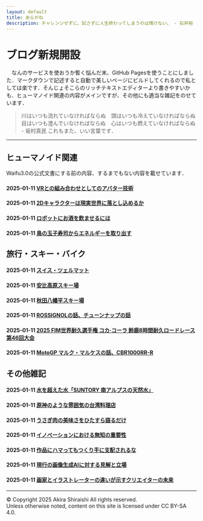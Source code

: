 ```yaml
---
layout: default
title: あらがね
description: チャレンジせずに、試さずに人生終わってしまうのは情けない。 - 石井裕
---
```


# ブログ新規開設
　なんのサービスを使おうか暫く悩んだ末、GitHub Pagesを使うことにしました．マークダウンで記述すると自動で美しいページにビルドしてくれるので私としては楽です．そんじょそこらのリッチテキストエディターより書きやすいかも．ヒューマノイド関連の内容がメインですが、その他にも適当な雑記をのせています．

> 川はいつも流れていなければならぬ　頭はいつも冷えていなければならぬ　目はいつも澄んでいなければならぬ　心はいつも燃えていなければならぬ - 坂村真民
これもまた、いい言葉です．

--- 

## **ヒューマノイド関連**
Waifu3.0の公式文書にする前の内容、するまでもない内容を載せています．
#### 2025-01-11 [VRとの組み合わせとしてのアバター技術](/sample)
#### 2025-01-11 [2Dキャラクターは現実世界に落とし込めるか](/sample)
#### 2025-01-11 [ロボットにお酒を飲ませるには](/sample)
#### 2025-01-11 [鳥の玉子寿司からエネルギーを取り出す](/sample)

## **旅行・スキー・バイク**
#### 2025-01-11 [スイス・ツェルマット](/sample)
#### 2025-01-11 [安比高原スキー場](/sample)
#### 2025-01-11 [秋田八幡平スキー場](/sample)
#### 2025-01-11 [ROSSIGNOLの話、チューンナップの話](/sample)
#### 2025-01-11 [2025 FIM世界耐久選手権 コカ·コーラ 鈴鹿8時間耐久ロードレース 第46回大会](/sample)
#### 2025-01-11 [MotoGP マルク・マルケスの話、CBR1000RR-R](/sample)

## **その他雑記**
#### 2025-01-11 [水を超えた水「SUNTORY 南アルプスの天然水」](/sample)
#### 2025-01-11 [原神のような雰囲気の台湾料理店](/sample)
#### 2025-01-11 [うさぎ肉の美味さをひたすら語るだけ](/sample)
#### 2025-01-11 [イノベーションにおける無知の重要性](/sample)
#### 2025-01-11 [作品にハマってもつくり手に支配されるな](/sample)
#### 2025-01-11 [現行の画像生成AIに対する見解と立場](/sample)
#### 2025-01-11 [画家とイラストレーターの違いが示すクリエイターの未来](/sample)

--- 
© Copyright 2025 Akira Shiraishi All rights reserved.  
Unless otherwise noted, content on this site is licensed under CC BY-SA 4.0.
